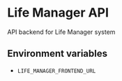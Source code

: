 # Life Manager API

API backend for Life Manager system

## Environment variables
* `LIFE_MANAGER_FRONTEND_URL`

